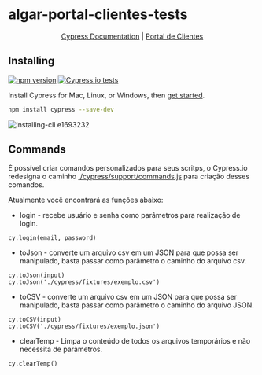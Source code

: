# algar-portal-clientes-tests

<p align="center">
  <a href="https://on.cypress.io">Cypress Documentation</a> |
  <a href="https://bitbucket.org/planetarepos/portal-de-clientes-frontend/src/master/">Portal de Clientes</a>
</p>

## Installing

[![npm version](https://badge.fury.io/js/cypress.svg)](https://badge.fury.io/js/cypress)
[![Cypress.io tests](https://img.shields.io/badge/cypress.io-tests-green.svg?style=flat-square)](https://cypress.io)

Install Cypress for Mac, Linux, or Windows, then [get started](https://docs.cypress.io/guides/getting-started/installing-cypress.html).

```bash
npm install cypress --save-dev
```

![installing-cli e1693232](https://user-images.githubusercontent.com/1271364/31740846-7bf607f0-b420-11e7-855f-41c996040d31.gif)

## Commands

É possível criar comandos personalizados para seus scritps, o Cypress.io redesigna o caminho [./cypress/support/commands.js](https://github.com/heltonvalentini/algar-portal-clientes-tests/blob/master/cypress/support/commands.js) para criação desses comandos.

Atualmente você encontrará as funções abaixo:

* login - recebe usuário e senha como parâmetros para realização de login.
```
cy.login(email, password)
```

* toJson - converte um arquivo csv em um JSON para que possa ser manipulado, basta passar como parâmetro o caminho do arquivo csv.
```
cy.toJson(input)
cy.toJson('./cypress/fixtures/exemplo.csv')
```

* toCSV - converte um arquivo csv em um JSON para que possa ser manipulado, basta passar como parâmetro o caminho do arquivo JSON.
```
cy.toCSV(input)
cy.toCSV('./cypress/fixtures/exemplo.json')
```

* clearTemp - Limpa o conteúdo de todos os arquivos temporários e não necessita de parâmetros.
```
cy.clearTemp()
```
